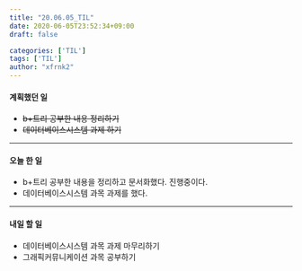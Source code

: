 ```yaml
---
title: "20.06.05_TIL"
date: 2020-06-05T23:52:34+09:00
draft: false

categories: ['TIL']
tags: ['TIL']
author: "xfrnk2"
---
```

#### 계획했던 일
+ ~~b+트리 공부한 내용 정리하기~~
+ ~~데이터베이스시스템 과제 하기~~
---
#### 오늘 한 일
+ b+트리 공부한 내용을 정리하고 문서화했다. 진행중이다.
+ 데이터베이스시스템 과목 과제를 했다.
--- 
#### 내일 할 일  
+ 데이터베이스시스템 과목 과제 마무리하기
+ 그래픽커뮤니케이션 과목 공부하기